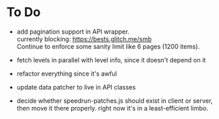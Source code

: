 # To Do

- add pagination support in API wrapper.  
  currently blocking: https://bests.glitch.me/smb  
  Continue to enforce some sanity limit like 6 pages (1200 items).

- fetch levels in parallel with level info, since it doesn't depend on it

- refactor everything since it's awful

- update data patcher to live in API classes
- decide whether speedrun-patches.js should exist in client or server, then
  move it there properly. right now it's in a least-efficient limbo.
